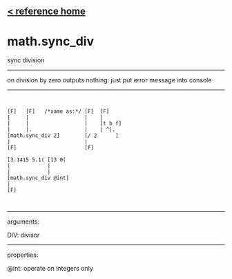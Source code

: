 [< reference home](ceammc_lib.html)
---

# math.sync_div


sync division

---

on division by zero outputs nothing: just put error message into console<br>


---


```


[F]   [F]   /*same as:*/ [F]  [F]
|     |                  |    |
|     |                  |    [t b f]
|     |.                 |    | ^|.
[math.sync_div 2]        [/ 2      ]
|                        |
[F]                      [F]

[3.1415 5.1( [13 0(
|            |
|            |
[math.sync_div @int]
|
[F]

            
```

---
arguments:

DIV: divisor<br>

---
properties:

@int: operate on integers only<br>

